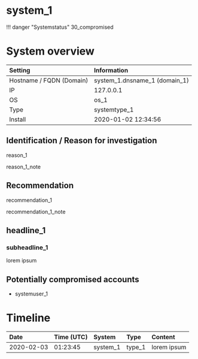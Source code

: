 # system_1

!!! danger "Systemstatus"
    30_compromised
# System overview

| Setting  | Information |
|:---------|:------------|
| Hostname / FQDN (Domain) | system_1.dnsname_1 (domain_1) |
| IP | 127.0.0.1 |
| OS | os_1 |
| Type | systemtype_1 |
| Install | 2020-01-02 12:34:56 |

## Identification / Reason for investigation

reason_1

reason_1_note

## Recommendation

recommendation_1

recommendation_1_note

## headline_1

### subheadline_1

lorem ipsum

## Potentially compromised accounts

* systemuser_1

# Timeline

| Date     | Time (UTC)  | System      | Type        | Content     |
|:---------|:------------|:------------|:------------|:------------|
| 2020-02-03 | 01:23:45 | system_1 | type_1 | lorem ipsum|

